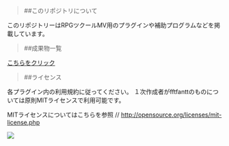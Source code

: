 > ##このリポジトリについて

このリポジトリーはRPGツクールMV用のプラグインや補助プログラムなどを掲載しています。


> ##成果物一覧

 [こちらをクリック](https://github.com/fftfantt/RPGMakerMV/wiki/%E6%88%90%E6%9E%9C%E7%89%A9) 

> ##ライセンス

各プラグイン内の利用規約に従ってください。
１次作成者がfftfanttのものについては原則MITライセンスで利用可能です。

MITライセンスについてはこちらを参照
// http://opensource.org/licenses/mit-license.php

![](https://f4203963eb888c8f2e98ad9045f2b89e6c141ee1.googledrive.com/host/0BxiSZT-B8lvFOUFhVTF6VjNnUGc/GitHub_image/RPGMakerMV.png)
